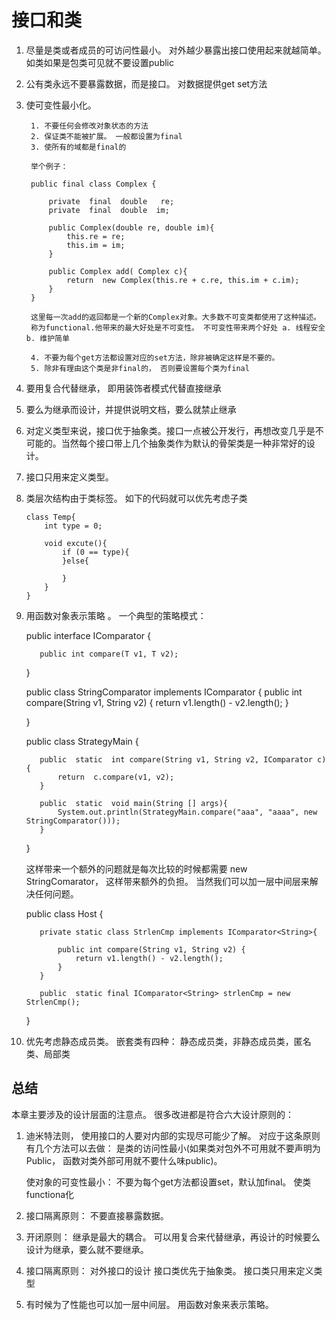 
# 接口和类

1. 尽量是类或者成员的可访问性最小。 对外越少暴露出接口使用起来就越简单。如类如果是包类可见就不要设置public
2. 公有类永远不要暴露数据，而是接口。 对数据提供get set方法
3. 使可变性最小化。

       
        1. 不要任何会修改对象状态的方法
        2. 保证类不能被扩展。 一般都设置为final
        3. 使所有的域都是final的
        
        举个例子：
        
        public final class Complex {
        
            private  final  double   re;
            private  final  double  im;
        
            public Complex(double re, double im){
                this.re = re;
                this.im = im;
            }
        
            public Complex add( Complex c){
                return  new Complex(this.re + c.re, this.im + c.im);
            }
        }
        
        这里每一次add的返回都是一个新的Complex对象。大多数不可变类都使用了这种描述。 
        称为functional.他带来的最大好处是不可变性。 不可变性带来两个好处 a. 线程安全 b. 维护简单
        
        4. 不要为每个get方法都设置对应的set方法，除非被确定这样是不要的。
        5. 除非有理由这个类是非final的， 否则要设置每个类为final
 4. 要用复合代替继承， 即用装饰者模式代替直接继承
 6. 要么为继承而设计，并提供说明文档，要么就禁止继承
 7. 对定义类型来说，接口优于抽象类。接口一点被公开发行，再想改变几乎是不可能的。当然每个接口带上几个抽象类作为默认的骨架类是一种非常好的设计。
 8. 接口只用来定义类型。
 9. 类层次结构由于类标签。  如下的代码就可以优先考虑子类
 
        class Temp{
            int type = 0;
            
            void excute(){
                if (0 == type){
                }else{
                
                }
            }
        }
 10. 用函数对象表示策略 。 一个典型的策略模式：
 
        public interface IComparator<T> {
        
            public int compare(T v1, T v2);
        }
        
        public class StringComparator implements IComparator<String> {
            public int compare(String v1, String v2) {
                return v1.length() - v2.length();
            }
        
        }
        
        public class StrategyMain {
        
            public  static  int compare(String v1, String v2, IComparator c){
                return  c.compare(v1, v2);
            }
        
            public  static  void main(String [] args){
                System.out.println(StrategyMain.compare("aaa", "aaaa", new StringComparator()));
            }
        }
        
        这样带来一个额外的问题就是每次比较的时候都需要 new StringComarator， 这样带来额外的负担。
        当然我们可以加一层中间层来解决任何问题。
        
        public class Host {
        
            private static class StrlenCmp implements IComparator<String>{
        
                public int compare(String v1, String v2) {
                    return v1.length() - v2.length();
                }
            }
        
            public  static final IComparator<String> strlenCmp = new StrlenCmp();
        }
        
 11. 优先考虑静态成员类。 嵌套类有四种： 静态成员类，非静态成员类，匿名类、局部类       
 
 
 ## 总结
 
 本章主要涉及的设计层面的注意点。 很多改进都是符合六大设计原则的：
 
 1. 迪米特法则， 使用接口的人要对内部的实现尽可能少了解。 
 对应于这条原则有几个方法可以去做： 是类的访问性最小(如果类对包外不可用就不要声明为Public， 函数对类外部可用就不要什么味public)。
 
     使对象的可变性最小： 不要为每个get方法都设置set，默认加final。 使类functiona化
 2. 接口隔离原则： 不要直接暴露数据。
 3. 开闭原则： 继承是最大的耦合。 可以用复合来代替继承，再设计的时候要么设计为继承，要么就不要继承。
 4. 接口隔离原则： 对外接口的设计 接口类优先于抽象类。 接口类只用来定义类型
 5. 有时候为了性能也可以加一层中间层。 用函数对象来表示策略。